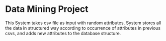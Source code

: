 # Data Mining Project
This System takes csv file as input with random attributes, System stores all the data in structured way according to occurrence of attributes in previous csvs, and adds new attributes to the database structure.

